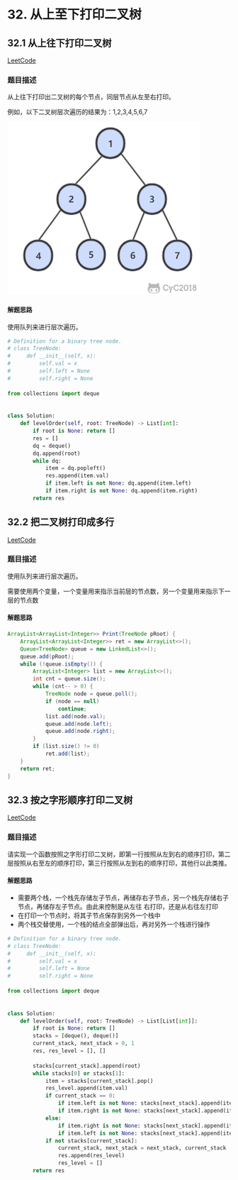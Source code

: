 # 32. 从上至下打印二叉树

## 32.1 从上往下打印二叉树

[LeetCode](https://leetcode-cn.com/problems/cong-shang-dao-xia-da-yin-er-cha-shu-lcof/)

### 题目描述

从上往下打印出二叉树的每个节点，同层节点从左至右打印。

例如，以下二叉树层次遍历的结果为：1,2,3,4,5,6,7

![二叉树示意图](../pics/d5e838cf-d8a2-49af-90df-1b2a714ee676.jpg)

#### 解题思路

使用队列来进行层次遍历。

```python
# Definition for a binary tree node.
# class TreeNode:
#     def __init__(self, x):
#         self.val = x
#         self.left = None
#         self.right = None

from collections import deque


class Solution:
    def levelOrder(self, root: TreeNode) -> List[int]:
        if root is None: return []
        res = []
        dq = deque()
        dq.append(root)
        while dq:
            item = dq.popleft()
            res.append(item.val)
            if item.left is not None: dq.append(item.left)
            if item.right is not None: dq.append(item.right)
        return res
```

## 32.2 把二叉树打印成多行

[LeetCode](https://leetcode-cn.com/problems/cong-shang-dao-xia-da-yin-er-cha-shu-ii-lcof/)

### 题目描述

使用队列来进行层次遍历。

需要使用两个变量，一个变量用来指示当前层的节点数，另一个变量用来指示下一层的节点数

#### 解题思路

```java
ArrayList<ArrayList<Integer>> Print(TreeNode pRoot) {
    ArrayList<ArrayList<Integer>> ret = new ArrayList<>();
    Queue<TreeNode> queue = new LinkedList<>();
    queue.add(pRoot);
    while (!queue.isEmpty()) {
        ArrayList<Integer> list = new ArrayList<>();
        int cnt = queue.size();
        while (cnt-- > 0) {
            TreeNode node = queue.poll();
            if (node == null)
                continue;
            list.add(node.val);
            queue.add(node.left);
            queue.add(node.right);
        }
        if (list.size() != 0)
            ret.add(list);
    }
    return ret;
}
```

## 32.3 按之字形顺序打印二叉树

[LeetCode](https://leetcode-cn.com/problems/cong-shang-dao-xia-da-yin-er-cha-shu-iii-lcof/)

### 题目描述

请实现一个函数按照之字形打印二叉树，即第一行按照从左到右的顺序打印，第二层按照从右至左的顺序打印，第三行按照从左到右的顺序打印，其他行以此类推。

#### 解题思路

- 需要两个栈，一个栈先存储左子节点，再储存右子节点，另一个栈先存储右子节点，再储存左子节点。由此来控制是从左往 右打印，还是从右往左打印
- 在打印一个节点时，将其子节点保存到另外一个栈中
- 两个栈交替使用，一个栈的结点全部弹出后，再对另外一个栈进行操作

```python
# Definition for a binary tree node.
# class TreeNode:
#     def __init__(self, x):
#         self.val = x
#         self.left = None
#         self.right = None

from collections import deque


class Solution:
    def levelOrder(self, root: TreeNode) -> List[List[int]]:
        if root is None: return []
        stacks = [deque(), deque()]
        current_stack, next_stack = 0, 1
        res, res_level = [], []

        stacks[current_stack].append(root)
        while stacks[0] or stacks[1]:
            item = stacks[current_stack].pop()
            res_level.append(item.val)
            if current_stack == 0:
                if item.left is not None: stacks[next_stack].append(item.left)
                if item.right is not None: stacks[next_stack].append(item.right)
            else:
                if item.right is not None: stacks[next_stack].append(item.right)
                if item.left is not None: stacks[next_stack].append(item.left)
            if not stacks[current_stack]:
                current_stack, next_stack = next_stack, current_stack
                res.append(res_level)
                res_level = []
        return res
```
